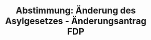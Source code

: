 ---
abstimmung:
  abstimmung: 1
  bundestagssitzung: 58
  datum: 18. Oktober 2018
  legislaturperiode: 19
categories:
- Todo
data:
- title: Abstimmungsergebnis 20181018_1-data.pdf
  url: /res/2021-btw/abstimmungsergebnisse/20181018_1-data.pdf
- title: Abstimmungsergebnis 20181018_1_xls-data.xls
  url: /res/2021-btw/abstimmungsergebnisse/20181018_1_xls-data.xls
- title: Abstimmungsergebnis 20181018_1_xls-datacsv
  url: /res/2021-btw/abstimmungsergebnisse/csv/20181018_1_xls-datacsv
ergebnis:
  AfD:
    enthaltung: 0
    gesamt: 92
    ja: 0
    nein: 80
    nichtabgegeben: 12
    ungueltig: 0
  Bündnis 90/Die Grünen:
    enthaltung: 0
    gesamt: 67
    ja: 0
    nein: 62
    nichtabgegeben: 5
    ungueltig: 0
  Die Linke:
    enthaltung: 0
    gesamt: 69
    ja: 0
    nein: 65
    nichtabgegeben: 4
    ungueltig: 0
  FDP:
    enthaltung: 0
    gesamt: 80
    ja: 76
    nein: 0
    nichtabgegeben: 4
    ungueltig: 0
  cdu/csu:
    enthaltung: 1
    gesamt: 246
    ja: 3
    nein: 230
    nichtabgegeben: 12
    ungueltig: 0
  file: 20181018_1_xls-data.xls
  fraktionslos:
    enthaltung: 0
    gesamt: 2
    ja: 1
    nein: 0
    nichtabgegeben: 1
    ungueltig: 0
  spd:
    enthaltung: 0
    gesamt: 153
    ja: 0
    nein: 140
    nichtabgegeben: 13
    ungueltig: 0
layout: abstimmung
links:
- title: Link zu bundestag.de
  url: https://www.bundestag.de/parlament/plenum/abstimmung/abstimmung?id=535
preview: 'Deutscher Bundestag


  58. Sitzung des Deutschen Bundestages

  am Donnerstag, 18. Oktober 2018


  Endgültiges Ergebnis der Namentlichen Abstimmung Nr. 1


  Änderungsantrag der Abgeordneten Stefan Thomae, Renata Alt, Jens Beeck, weiteren

  Abgeordneten und der Fraktion der FDP

  zu der zweiten Beratung des Gesetzentwurfs der Abgeordneten Christian Lindner, Dr.

  Marco Buschmann, Katrin Helling-Plahr, weiteren Abgeordneten und der Fraktion der
  FDP

  Entwurf eines Gesetzes zur Änderung des Asylgesetzes - Einstufung der Demokratischen

  Volksrepublik Algerien, des Königreichs Marokko und der Tunesischen Republik als

  sichere Herkunftsstaaten

  Drs. 19/957, 19/4979 und 19/5079'
tags:
- Todo
title: 'Abstimmung: Änderung des Asylgesetzes - Änderungsantrag FDP'
---